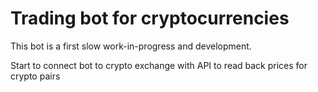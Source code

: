 # Trading bot for cryptocurrencies

This bot is a first slow work-in-progress and development.

Start to connect bot to crypto exchange with API to read back prices for crypto pairs
